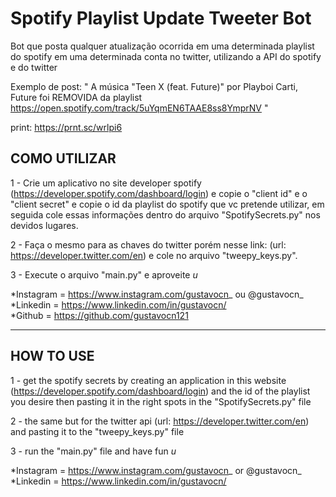 # Spotify Playlist Update Tweeter Bot
Bot que posta qualquer atualização ocorrida em uma determinada playlist do spotify em uma determinada conta no twitter, utilizando a API do spotify e do twitter

Exemplo de post:
  " A música "Teen X (feat. Future)" por  Playboi Carti, Future foi REMOVIDA da playlist https://open.spotify.com/track/5uYqmEN6TAAE8ss8YmprNV "

  print: https://prnt.sc/wrlpi6



## COMO UTILIZAR 

1 - Crie um aplicativo no site developer spotify (https://developer.spotify.com/dashboard/login) e copie o "client id" e o "client secret" e copie o id da playlist do spotify que vc pretende utilizar, em seguida cole essas informações dentro do arquivo "SpotifySecrets.py" nos devidos lugares.

2 - Faça o mesmo para as chaves do twitter porém nesse link: (url: https://developer.twitter.com/en) e cole no arquivo "tweepy_keys.py".

3 - Execute o arquivo "main.py" e aproveite *u*

*Instagram = https://www.instagram.com/gustavocn_  ou  @gustavocn_
*Linkedin = https://www.linkedin.com/in/gustavocn/  
*Github = https://github.com/gustavocn121

------------------------------------------------------------------------------------------------------------------------------------------------------


## HOW TO USE

1 - get the spotify secrets by creating an application in this website (https://developer.spotify.com/dashboard/login) and the id of the playlist you desire then pasting it in the right spots in the "SpotifySecrets.py" file

2 - the same but for the twitter api (url: https://developer.twitter.com/en) and pasting it to the "tweepy_keys.py" file

3 - run the "main.py" file and have fun *u*

*Instagram = https://www.instagram.com/gustavocn_  or  @gustavocn_
*Linkedin = https://www.linkedin.com/in/gustavocn/

